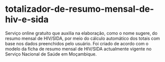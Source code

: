 # totalizador-de-resumo-mensal-de-hiv-e-sida
Serviço online gratuito que auxilia na elaboração, como o nome sugere, do resumo mensal de HIV/SIDA, por meio do cálculo automático dos totais com base nos dados preenchidos pelo usuário. Foi criado de acordo com o modelo da ficha de resumo mensal de HIV/SIDA actualmente vigente no Serviço Nacional de Saúde em Moçambique.
